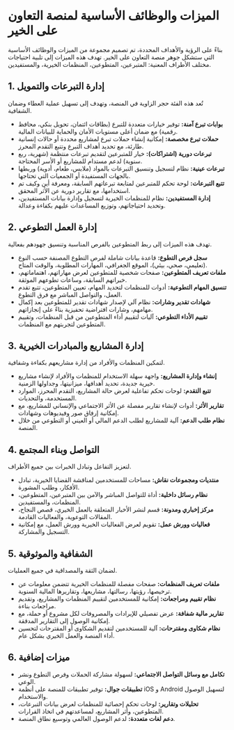 # الميزات والوظائف الأساسية لمنصة التعاون على الخير

بناءً على الرؤية والأهداف المحددة، تم تصميم مجموعة من الميزات والوظائف الأساسية التي ستشكل جوهر منصة التعاون على الخير. تهدف هذه الميزات إلى تلبية احتياجات مختلف الأطراف المعنية: المتبرعين، المتطوعين، المنظمات الخيرية، والمستفيدين.

## 1. إدارة التبرعات والتمويل

تُعد هذه الفئة حجر الزاوية في المنصة، وتهدف إلى تسهيل عملية العطاء وضمان الشفافية.

*   **بوابات تبرع آمنة:** توفير خيارات متعددة للتبرع (بطاقات ائتمان، تحويل بنكي، محافظ رقمية) مع ضمان أعلى مستويات الأمان والحماية للبيانات المالية.
*   **حملات تبرع مخصصة:** إمكانية إنشاء حملات تبرع لمشاريع محددة أو حالات إنسانية طارئة، مع تحديد أهداف التبرع وتتبع التقدم المحرز.
*   **تبرعات دورية (اشتراكات):** خيار للمتبرعين لتقديم تبرعات منتظمة (شهرية، ربع سنوية) لدعم مستدام للمشاريع أو الأسر المحتاجة.
*   **تبرعات عينية:** نظام لتسجيل وتنسيق التبرعات بالمواد (ملابس، طعام، أدوية) وربطها بالجهات المستفيدة أو الجمعيات التي تحتاجها.
*   **تتبع التبرعات:** لوحة تحكم للمتبرعين لمتابعة تبرعاتهم السابقة، ومعرفة أين وكيف تم استخدامها، مع تقارير دورية عن الأثر المحقق.
*   **إدارة المستفيدين:** نظام للمنظمات الخيرية لتسجيل وإدارة بيانات المستفيدين، وتحديد احتياجاتهم، وتوزيع المساعدات عليهم بكفاءة وعدالة.

## 2. إدارة العمل التطوعي

تهدف هذه الميزات إلى ربط المتطوعين بالفرص المناسبة وتنسيق جهودهم بفعالية.

*   **سجل فرص التطوع:** قاعدة بيانات شاملة لفرص التطوع المصنفة حسب النوع (تعليمي، صحي، بيئي)، الموقع الجغرافي، المهارات المطلوبة، والوقت المتاح.
*   **ملفات تعريف المتطوعين:** صفحات شخصية للمتطوعين لعرض مهاراتهم، اهتماماتهم، خبراتهم السابقة، وساعات تطوعهم الموثقة.
*   **تنسيق المهام التطوعية:** أدوات للمنظمات لتحديد المهام، تعيين المتطوعين، تتبع تقدم العمل، والتواصل المباشر مع فرق التطوع.
*   **شهادات تقدير وشارات:** نظام آلي لإصدار شهادات تقدير للمتطوعين بعد إكمال مهامهم، وشارات افتراضية تحفيزية بناءً على إنجازاتهم.
*   **تقييم الأداء التطوعي:** آليات لتقييم أداء المتطوعين من قبل المنظمات، وتقييم المتطوعين لتجربتهم مع المنظمات.

## 3. إدارة المشاريع والمبادرات الخيرية

لتمكين المنظمات والأفراد من إدارة مشاريعهم بكفاءة وشفافية.

*   **إنشاء وإدارة المشاريع:** واجهة سهلة الاستخدام للمنظمات والأفراد لإنشاء مشاريع خيرية جديدة، تحديد أهدافها، ميزانيتها، وجداولها الزمنية.
*   **تتبع التقدم:** لوحات تحكم تفاعلية لعرض حالة المشاريع، التقدم المحرز، الموارد المستخدمة، والتحديات.
*   **تقارير الأثر:** أدوات لإنشاء تقارير مفصلة عن الأثر الاجتماعي والإنساني للمشاريع، مع إمكانية إرفاق صور وفيديوهات وشهادات.
*   **نظام طلب الدعم:** آلية للمشاريع لطلب الدعم المالي أو العيني أو التطوعي من خلال المنصة.

## 4. التواصل وبناء المجتمع

لتعزيز التفاعل وتبادل الخبرات بين جميع الأطراف.

*   **منتديات ومجموعات نقاش:** مساحات للمستخدمين لمناقشة القضايا الخيرية، تبادل الأفكار، وطلب المشورة.
*   **نظام رسائل داخلية:** أداة للتواصل المباشر والآمن بين المتبرعين، المتطوعين، المنظمات، والمستفيدين.
*   **مركز إخباري ومدونة:** قسم لنشر الأخبار المتعلقة بالعمل الخيري، قصص النجاح، المقالات التوعوية، والفعاليات القادمة.
*   **فعاليات وورش عمل:** تقويم لعرض الفعاليات الخيرية وورش العمل، مع إمكانية التسجيل والمشاركة.

## 5. الشفافية والموثوقية

لضمان الثقة والمصداقية في جميع العمليات.

*   **ملفات تعريف المنظمات:** صفحات مفصلة للمنظمات الخيرية تتضمن معلومات عن ترخيصها، رؤيتها، رسالتها، مشاريعها، وتقاريرها المالية السنوية.
*   **نظام تقييم ومراجعات:** إمكانية للمستخدمين لتقييم المنظمات والمشاريع، وتقديم مراجعات بناءة.
*   **تقارير مالية شفافة:** عرض تفصيلي للإيرادات والمصروفات لكل مشروع أو حملة، مع إمكانية الوصول إلى التقارير المدققة.
*   **نظام شكاوى ومقترحات:** آلية للمستخدمين لتقديم الشكاوى أو المقترحات لتحسين أداء المنصة والعمل الخيري بشكل عام.

## 6. ميزات إضافية

*   **تكامل مع وسائل التواصل الاجتماعي:** لسهولة مشاركة الحملات وفرص التطوع ونشر الوعي.
*   **تطبيقات جوال:** توفير تطبيقات للمنصة على أنظمة iOS و Android لتسهيل الوصول والاستخدام.
*   **تحليلات وتقارير:** لوحات تحكم إحصائية للمنظمات لعرض بيانات التبرعات، المتطوعين، وأثر المشاريع، لمساعدتهم في اتخاذ القرارات.
*   **دعم لغات متعددة:** لدعم الوصول العالمي وتوسيع نطاق المنصة.
